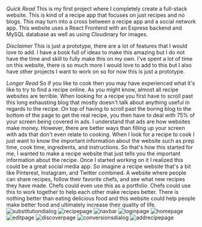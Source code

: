 _Quick Read_
This is my first project where I completely create a full-stack website. This is kind of a recipe app that focuses on just recipes and no blogs. This may turn into a cross between a recipe app and a social network app. This website uses a React Frontend with an Express backend and MySQL database as well as using Cloudinary for images.

_Disclaimer_
This is just a prototype, there are a lot of features that I would love to add. I have a book full of ideas to make this amazing but I do not have the time and skill to fully make this on my own. I've spent a lot of time on this website, there is so much more I would love to add to this but I also have other projects I want to work on so for now this is just a prototype.

_Longer Read_
So if you like to cook then you may have experienced what it's like to try to find a recipe online. As you might know, almost all recipe websites are terrible. When looking for a recipe you first have to scroll past this long exhausting blog that mostly doesn't talk about anything useful in regards to the recipe. On top of having to scroll past the boring blog to the bottom of the page to get the real recipe, you then have to deal with 75% of your screen being covered in ads. I understand that ads are how websites make money. However, there are better ways than filling up your screen with ads that don't even relate to cooking. When I look for a recipe to cook I just want to know the important information about the website such as prep time, cook time, ingredients, and instructions. So that's how this started for me, I wanted to make a recipe website that just tells you the important information about the recipe. Once I started working on it I realized this could be a great social media app. So imagine a recipe website that's a bit like Pinterest, Instagram, and Twitter combined. A website where people can share recipes, follow their favorite chefs, and see what new recipes they have made. Chefs could even use this as a portfolio. Chefs could use this to work together to help each other make recipes better. There is nothing better than eating delicious food and this website could help people make better food and ultimately increase their quality of life.
![substitutiondialog](https://github.com/Cedric-Hurst/the-recipe-book-client/assets/33428682/888b79dd-e672-4878-9bb3-411f13492d6a)
![recipepage](https://github.com/Cedric-Hurst/the-recipe-book-client/assets/33428682/ed996560-2e98-40a9-9b35-bc00a36667dc)
![navbar](https://github.com/Cedric-Hurst/the-recipe-book-client/assets/33428682/fe59d86c-b027-4c46-84af-cdd90ba1c9b1)
![loginpage](https://github.com/Cedric-Hurst/the-recipe-book-client/assets/33428682/1bb40c7c-19c5-4f57-b81c-dddb2cdcc99b)
![homepage](https://github.com/Cedric-Hurst/the-recipe-book-client/assets/33428682/94ee2839-b119-4620-be37-6aaaaf036578)
![editpage](https://github.com/Cedric-Hurst/the-recipe-book-client/assets/33428682/790727d3-3888-411f-bc47-dbc3cbc344bc)
![discoverpage](https://github.com/Cedric-Hurst/the-recipe-book-client/assets/33428682/041f7349-926f-4106-aa17-c6ab029d3ae2)
![conversionsdialog](https://github.com/Cedric-Hurst/the-recipe-book-client/assets/33428682/5ca5f166-da7f-4931-af0c-64a7d08ef629)
![addrecipepage](https://github.com/Cedric-Hurst/the-recipe-book-client/assets/33428682/e0bfb04d-fab9-4231-a241-59041098c303)
